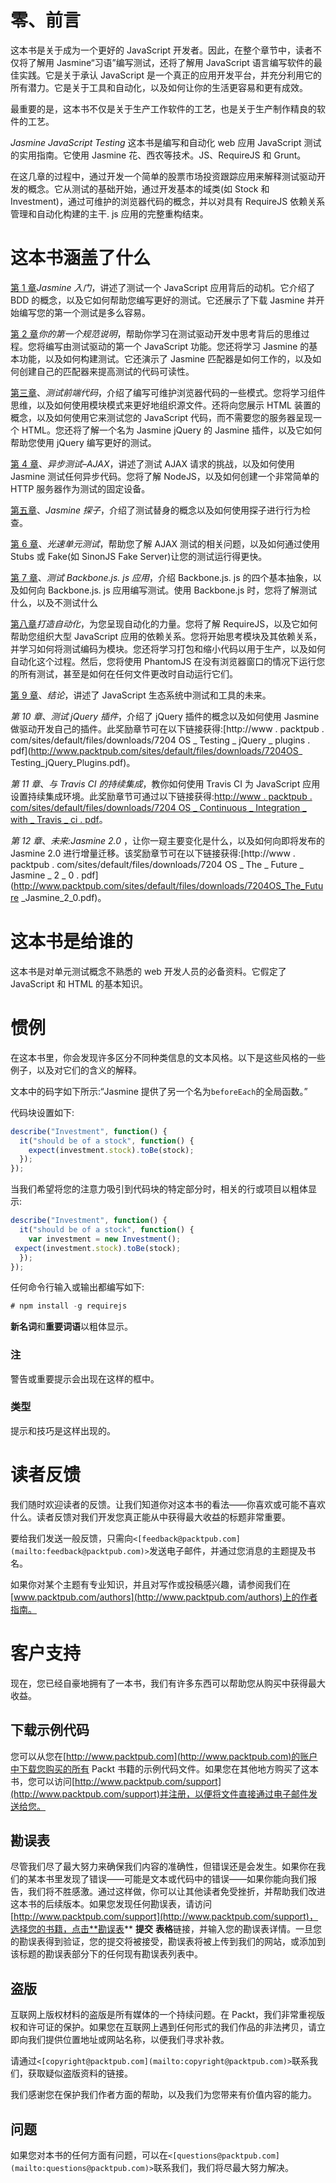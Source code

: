 # 零、前言

这本书是关于成为一个更好的 JavaScript 开发者。因此，在整个章节中，读者不仅将了解用 Jasmine“习语”编写测试，还将了解用 JavaScript 语言编写软件的最佳实践。它是关于承认 JavaScript 是一个真正的应用开发平台，并充分利用它的所有潜力。它是关于工具和自动化，以及如何让你的生活更容易和更有成效。

最重要的是，这本书不仅是关于生产工作软件的工艺，也是关于生产制作精良的软件的工艺。

*Jasmine JavaScript Testing* 这本书是编写和自动化 web 应用 JavaScript 测试的实用指南。它使用 Jasmine 花、西农等技术。JS、RequireJS 和 Grunt。

在这几章的过程中，通过开发一个简单的股票市场投资跟踪应用来解释测试驱动开发的概念。它从测试的基础开始，通过开发基本的域类(如 Stock 和 Investment)，通过可维护的浏览器代码的概念，并以对具有 RequireJS 依赖关系管理和自动化构建的主干. js 应用的完整重构结束。

# 这本书涵盖了什么

[第 1 章](1.html "Chapter 1. Getting Started with Jasmine")*Jasmine 入门*，讲述了测试一个 JavaScript 应用背后的动机。它介绍了 BDD 的概念，以及它如何帮助您编写更好的测试。它还展示了下载 Jasmine 并开始编写您的第一个测试是多么容易。

[第 2 章](2.html "Chapter 2. Your First Spec")*你的第一个规范说明*，帮助你学习在测试驱动开发中思考背后的思维过程。您将编写由测试驱动的第一个 JavaScript 功能。您还将学习 Jasmine 的基本功能，以及如何构建测试。它还演示了 Jasmine 匹配器是如何工作的，以及如何创建自己的匹配器来提高测试的代码可读性。

[第三章](3.html "Chapter 3. Testing Frontend Code")、*测试前端代码*，介绍了编写可维护浏览器代码的一些模式。您将学习组件思维，以及如何使用模块模式来更好地组织源文件。还将向您展示 HTML 装置的概念，以及如何使用它来测试您的 JavaScript 代码，而不需要您的服务器呈现一个 HTML。您还将了解一个名为 Jasmine jQuery 的 Jasmine 插件，以及它如何帮助您使用 jQuery 编写更好的测试。

[第 4 章](4.html "Chapter 4. Asynchronous Testing – AJAX")、*异步测试–AJAX*，讲述了测试 AJAX 请求的挑战，以及如何使用 Jasmine 测试任何异步代码。您将了解 NodeJS，以及如何创建一个非常简单的 HTTP 服务器作为测试的固定设备。

[第五章](5.html "Chapter 5. Jasmine Spies")、*Jasmine 探子*，介绍了测试替身的概念以及如何使用探子进行行为检查。

[第 6 章](6.html "Chapter 6. Light Speed Unit Testing")、*光速单元测试*，帮助您了解 AJAX 测试的相关问题，以及如何通过使用 Stubs 或 Fake(如 SinonJS Fake Server)让您的测试运行得更快。

[第 7 章](7.html "Chapter 7. Testing Backbone.js Applications")、*测试 Backbone.js. js 应用*，介绍 Backbone.js. js 的四个基本抽象，以及如何向 Backbone.js. js 应用编写测试。使用 Backbone.js 时，您将了解测试什么，以及不测试什么

[第八章](8.html "Chapter 8. Build Automation")*打造自动化*，为您呈现自动化的力量。您将了解 RequireJS，以及它如何帮助您组织大型 JavaScript 应用的依赖关系。您将开始思考模块及其依赖关系，并学习如何将测试编码为模块。您还将学习打包和缩小代码以用于生产，以及如何自动化这个过程。然后，您将使用 PhantomJS 在没有浏览器窗口的情况下运行您的所有测试，甚至是如何在任何文件更改时自动运行它们。

[第 9 章](9.html "Chapter 9. Conclusion")、*结论*，讲述了 JavaScript 生态系统中测试和工具的未来。

*第 10 章*、*测试 jQuery 插件*，介绍了 jQuery 插件的概念以及如何使用 Jasmine 做驱动开发自己的插件。此奖励章节可在以下链接获得:[http://www . packtpub . com/sites/default/files/downloads/7204 OS _ Testing _ jQuery _ plugins . pdf](http://www.packtpub.com/sites/default/files/downloads/7204OS_ Testing_jQuery_Plugins.pdf)。

*第 11 章*、*与 Travis CI 的持续集成*，教你如何使用 Travis CI 为 JavaScript 应用设置持续集成环境。此奖励章节可通过以下链接获得:[http://www . packtpub . com/sites/default/files/downloads/7204 OS _ Continuous _ Integration _ with _ Travis _ ci . pdf](http://www.packtpub.com/sites/default/files/downloads/7204OS_Continuous_Integration_with_Travis_CI.pdf)。

*第 12 章*、*未来:Jasmine 2.0* ，让你一窥主要变化是什么，以及如何向即将发布的 Jasmine 2.0 进行增量迁移。该奖励章节可在以下链接获得:[http://www . packtpub . com/sites/default/files/downloads/7204 OS _ The _ Future _ Jasmine _ 2 _ 0 . pdf](http://www.packtpub.com/sites/default/files/downloads/7204OS_The_Future _Jasmine_2_0.pdf)。

# 这本书是给谁的

这本书是对单元测试概念不熟悉的 web 开发人员的必备资料。它假定了 JavaScript 和 HTML 的基本知识。

# 惯例

在这本书里，你会发现许多区分不同种类信息的文本风格。以下是这些风格的一些例子，以及对它们的含义的解释。

文本中的码字如下所示:“Jasmine 提供了另一个名为`beforeEach`的全局函数。”

代码块设置如下:

```js
describe("Investment", function() {
  it("should be of a stock", function() {
    expect(investment.stock).toBe(stock);
  });
});
```

当我们希望将您的注意力吸引到代码块的特定部分时，相关的行或项目以粗体显示:

```js
describe("Investment", function() {
  it("should be of a stock", function() {
    var investment = new Investment();
 expect(investment.stock).toBe(stock);
  });
});
```

任何命令行输入或输出都编写如下:

```js
# npm install -g requirejs

```

**新名词**和**重要词语**以粗体显示。

### 注

警告或重要提示会出现在这样的框中。

### 类型

提示和技巧是这样出现的。

# 读者反馈

我们随时欢迎读者的反馈。让我们知道你对这本书的看法——你喜欢或可能不喜欢什么。读者反馈对我们开发您真正能从中获得最大收益的标题非常重要。

要给我们发送一般反馈，只需向`<[feedback@packtpub.com](mailto:feedback@packtpub.com)>`发送电子邮件，并通过您消息的主题提及书名。

如果你对某个主题有专业知识，并且对写作或投稿感兴趣，请参阅我们在[www.packtpub.com/authors](http://www.packtpub.com/authors)上的作者指南。

# 客户支持

现在，您已经自豪地拥有了一本书，我们有许多东西可以帮助您从购买中获得最大收益。

## 下载示例代码

您可以从您在[http://www.packtpub.com](http://www.packtpub.com)的账户中下载您购买的所有 Packt 书籍的示例代码文件。如果您在其他地方购买了这本书，您可以访问[http://www.packtpub.com/support](http://www.packtpub.com/support)并注册，以便将文件直接通过电子邮件发送给您。

## 勘误表

尽管我们尽了最大努力来确保我们内容的准确性，但错误还是会发生。如果你在我们的某本书里发现了错误——可能是文本或代码中的错误——如果你能向我们报告，我们将不胜感激。通过这样做，你可以让其他读者免受挫折，并帮助我们改进这本书的后续版本。如果您发现任何勘误表，请访问[http://www.packtpub.com/support](http://www.packtpub.com/support)，选择您的书籍，点击**勘误表** **提交** **表格**链接，并输入您的勘误表详情。一旦您的勘误表得到验证，您的提交将被接受，勘误表将被上传到我们的网站，或添加到该标题的勘误表部分下的任何现有勘误表列表中。

## 盗版

互联网上版权材料的盗版是所有媒体的一个持续问题。在 Packt，我们非常重视版权和许可证的保护。如果您在互联网上遇到任何形式的我们作品的非法拷贝，请立即向我们提供位置地址或网站名称，以便我们寻求补救。

请通过`<[copyright@packtpub.com](mailto:copyright@packtpub.com)>`联系我们，获取疑似盗版资料的链接。

我们感谢您在保护我们作者方面的帮助，以及我们为您带来有价值内容的能力。

## 问题

如果您对本书的任何方面有问题，可以在`<[questions@packtpub.com](mailto:questions@packtpub.com)>`联系我们，我们将尽最大努力解决。